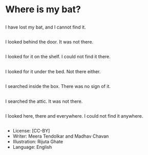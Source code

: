 # Where is my bat?

##
I have lost my bat, and I
cannot find it.

##
I looked behind the
door. It was not there.

##
I looked for it on the
shelf. I could not find it
there.

##
I looked for it under the
bed. Not there either.

##
I searched inside the
box. There was no sign
of it.

##
I searched the attic.
It was not there.

##
I looked here, there and
everywhere.
I could not find it
anywhere.

##

##
* License: [CC-BY]
* Writer: Meera Tendolkar and Madhav Chavan
* Illustration: Rijuta Ghate
* Language: English

